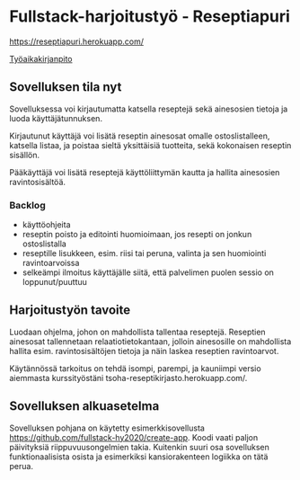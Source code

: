 # Fullstack-harjoitustyö - Reseptiapuri

https://reseptiapuri.herokuapp.com/

[Työaikakirjanpito](tyoaikakirjanpito.md)

## Sovelluksen tila nyt

Sovelluksessa voi kirjautumatta katsella reseptejä sekä ainesosien tietoja ja luoda käyttäjätunnuksen.

Kirjautunut käyttäjä voi lisätä reseptin ainesosat omalle ostoslistalleen, katsella listaa, ja poistaa sieltä yksittäisiä tuotteita, sekä kokonaisen reseptin sisällön.

Pääkäyttäjä voi lisätä reseptejä käyttöliittymän kautta ja hallita ainesosien ravintosisältöä.

### Backlog
- käyttöohjeita
- reseptin poisto ja editointi huomioimaan, jos resepti on jonkun ostoslistalla
- reseptille lisukkeen, esim. riisi tai peruna, valinta ja sen huomiointi ravintoarvoissa
- selkeämpi ilmoitus käyttäjälle siitä, että palvelimen puolen sessio on loppunut/puuttuu

## Harjoitustyön tavoite

Luodaan ohjelma, johon on mahdollista tallentaa reseptejä. Reseptien ainesosat tallennetaan relaatiotietokantaan, jolloin ainesosille on mahdollista hallita esim. ravintosisältöjen tietoja ja näin laskea reseptien ravintoarvot.

Käytännössä tarkoitus on tehdä isompi, parempi, ja kauniimpi versio aiemmasta kurssityöstäni tsoha-reseptikirjasto.herokuapp.com/.

## Sovelluksen alkuasetelma

Sovelluksen pohjana on käytetty esimerkkisovellusta https://github.com/fullstack-hy2020/create-app. Koodi vaati paljon päivityksiä riippuvuusongelmien takia. Kuitenkin suuri osa sovelluksen funktionaalisista osista ja esimerkiksi kansiorakenteen logiikka on tätä perua.